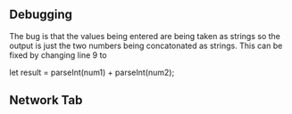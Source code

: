 ## Debugging
The bug is that the values being entered are being taken as strings so the output is just the two numbers being concatonated as strings.
This can be fixed by changing line 9 to 

let result = parseInt(num1) + parseInt(num2);

## Network Tab
